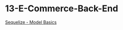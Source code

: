 # 13-E-Commerce-Back-End

[Sequelize - Model Basics](https://sequelize.org/docs/v6/core-concepts/model-basics/)